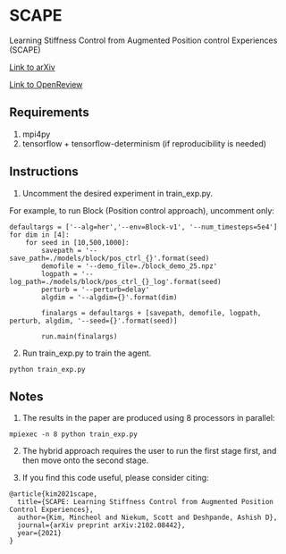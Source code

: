 # SCAPE
Learning Stiffness Control from Augmented Position control Experiences (SCAPE)

[Link to arXiv](https://arxiv.org/abs/2102.08442)

[Link to OpenReview](https://openreview.net/forum?id=L0tXWRrB9yw)

## Requirements
1. mpi4py
2. tensorflow + tensorflow-determinism (if reproducibility is needed)

## Instructions
1. Uncomment the desired experiment in train_exp.py.

For example, to run Block (Position control approach), uncomment only:
```
defaultargs = ['--alg=her','--env=Block-v1', '--num_timesteps=5e4']
for dim in [4]:
    for seed in [10,500,1000]:
        savepath = '--save_path=./models/block/pos_ctrl_{}'.format(seed)
        demofile = '--demo_file=./block_demo_25.npz'
        logpath = '--log_path=./models/block/pos_ctrl_{}_log'.format(seed)
        perturb = '--perturb=delay'
        algdim = '--algdim={}'.format(dim)
        
        finalargs = defaultargs + [savepath, demofile, logpath, perturb, algdim, '--seed={}'.format(seed)]
        
        run.main(finalargs)
```
2. Run train_exp.py to train the agent.
```
python train_exp.py
```

## Notes
1. The results in the paper are produced using 8 processors in parallel:
```
mpiexec -n 8 python train_exp.py
```

2. The hybrid approach requires the user to run the first stage first, and then move onto the second stage.

3. If you find this code useful, please consider citing:
```
@article{kim2021scape,
  title={SCAPE: Learning Stiffness Control from Augmented Position Control Experiences},
  author={Kim, Mincheol and Niekum, Scott and Deshpande, Ashish D},
  journal={arXiv preprint arXiv:2102.08442},
  year={2021}
}
```
